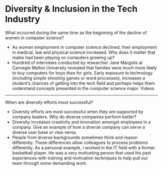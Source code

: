 # Diversity & Inclusion in the Tech Industry

What occurred during the same time as the beginning of the decline of women in computer science?
* As women employment in computer science declined,  their employment in medical, law and physical science increased.
Why does it matter that males had been playing on computers growing up?
* Hundred of interviews conducted by researcher Jane Margolis at Carnegie Mellon University revealed that  families were much more likely to buy computers for boys than for girls. Early exposure to technology (including simple shooting games or word processes), increases a student’s chances of getting into the tech field and perhaps helps them understand concepts presented in the computer science major. 
Videos
_______________________________________________________
When are diversity efforts most successful?
* Diversity efforts are most successful when they are supported by company leaders.
Why do diverse companies perform better?
* Diversity increases creativity and innovation amongst employees in a company.
Give an example of how a diverse company can serve a diverse user base or vise-versa.
* People from diverse backgrounds sometimes think and reason differently. These differences allow colleagues to process problems differently. As a personal example, I worked in the IT field with a former basketball player. He was a very motivating person that used his past experiences with training and motivation techniques to help pull our team through some demanding work.
